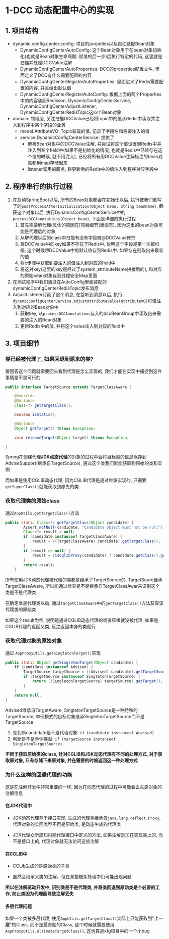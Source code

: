 # 1-DCC 动态配置中心的实现

## 1. 项目结构

- dynamic.config.center.config: 项目的propeties以及自动装配Bean对象
  - DynamicConfigCenterAutoConfig: 这个Bean对象用于在bean对象初始化(也就是Bean对象生命周期: 赋值的后一步)后执行特定的代码, 这里就是扫描并处理DCCValue注解
  - DynamicConfigCenterAutoProperties: DCC的properties配置文件, 里面定义了DCC有什么需要配置的内容
  - DynamicConfigCenterRegisterAutoProperties: 里面定义了Redis需要配置的内容, 并且给出默认值
  - DynamicConfigCenterRegisterAutoConfig: 根据上面的两个Properties中的内容装配Redisson, DynamicConfigCenterService, DynamicConfigCenterAdjustListener, DynamicConfigCenterRedisTopic这四个Bean对象
- domain: 领域层, 关注扫描DCCValue已经将topic中的值从Redis中读取并注入到程序中某个字段的业务
  - model.AttributeVO: Topic装载的值, 记录了字段名和需要注入的值
  - service.DynamicConfigCenterService: 提供了
    - 解析Bean对象中的DCCValue注解, 并尝试将这个值设置到Redis中并注入到某个field中(如果不是初始化的情况, 也就是Redis中已经存在这个值的时候, 就不用注入), 已经将所有用DCCValue注解标注的bean对象都用map存储起来
    - listener调用的服务, 将更新后的Redis中的值注入到程序对应字段中

## 2. 程序串行的执行过程

1. 在启动SpringBoot以后, 所有的Bean对象都会在初始化以后, 执行被我们重写了的`postProcessAfterInitialization(Object bean, String beanName)`, 截获这个对象以后, 执行DynamicConfigCenterService中的`processDCCAnnotations(Object bean)`, 下面是详细的执行过程
   1. 首先需要解代理(具体的原因在\[项目细节\]里面有), 因为这里的bean对象可能是代理后的对象
   2. 从解代理以后的class中扫描有没有字段被@DCCValue修饰
   3. 将DCCValue中的key如果不存在于Redis中, 说明这个字段是第一次被扫描, 这个时候将DCCValue中的默认值存到Redis中. 如果存在则取出来最新的值
   4. 将c步骤中获取到要注入的值注入到对应的field中
   5. 将这对key(这里的key是经过了system_attributeName拼接后的), 和对应的原始bean对象存到线程安全Map里面
2. 在测试程序中我们通过在AutoConfig里面装配的dynamicConfigCenterRedisTopic发布消息
3. AdjustListener订阅了这个消息, 在监听到消息以后, 执行` dynamicConfigCenterService.adjustAttributeValue(attributeVO)`将值注入到对应的Bean对象中
   1. 获取key, 从`processDCCAnnotations`存入的dccBeanGroup中读取出来需要的注入的Bean对象
   2. 更新Redis中的值, 并将这个value注入到对应的field中

## 3. 项目细节

### 类已经被代理了, 如果回退到原来的类?

要回答这个问题就需要回头看到代理是怎么实现的, 我们才能在实现中捕捉到这件事情是不是可行的

```java
public interface TargetSource extends TargetClassAware {

	@Override
	@Nullable
	Class<?> getTargetClass();

	boolean isStatic();

	@Nullable
	Object getTarget() throws Exception;

	void releaseTarget(Object target) throws Exception;

}
```

Spring在创建代理**JDK动态代理**的对象的过程中会将目标类的信息保存到AdviseSupport(继承自TargetSource), 通过这个类我们就能获取到原始的类和实例

而如果是使用CGLIB动态代理, 因为CGLIB代理是通过继承实现的, 只需要`getSuperClass()`就能获取到原先的类

### 获取代理类的原始class

通过`AopUtils.getTargetClass()`方法

```java
public static Class<?> getTargetClass(Object candidate) {
		Assert.notNull(candidate, "Candidate object must not be null");
		Class<?> result = null;
		if (candidate instanceof TargetClassAware) {
			result = ((TargetClassAware) candidate).getTargetClass();
		}
		if (result == null) {
			result = (isCglibProxy(candidate) ? candidate.getClass().getSuperclass() : candidate.getClass());
		}
		return result;
	}
```

所有使用JDK动态代理被代理的类都是继承了TargetSource的, TargetSourc继承TargetClassAware, 所以能通过检查是不是继承自TargetClassAwar来识别这个类是不是代理类

在确定类是代理类以后, 通过`TargetClassAware`中的`getTargetClass()`方法获取该代理类的原始类

如果这个result为空, 说明是通过CGLIB动态代理的或者压根就没被代理, 如果是CGLIB代理的返回父类, 反之返回本身的类就行

### 获取代理对象的原始对象

通过 `AopProxyUtils.getSingletonTarget()`实现

```java
public static Object getSingletonTarget(Object candidate) {
    if (candidate instanceof Advised) {
        TargetSource targetSource = ((Advised) candidate).getTargetSource();
        if (targetSource instanceof SingletonTargetSource) {
            return ((SingletonTargetSource) targetSource).getTarget();
        }
    }
    return null;
}
```

Advised继承自TargetAware, SingletonTargetSource是一种特殊的TargetSource, 单例模式的目标对象继承SingletonTargetSource而不是TargetSource

1. 先判断candidate是不是代理对象: `if (candidate instanceof Advised) `
2. 判断是不是单例类型: `if (targetSource instanceof SingletonTargetSource) `

**不同于获取原始类的class, 针对CGLIB和JDK动态代理有不同的处理方式, 对于获取原对象, 只有存储下来原对象, 并在需要的时候返回这一种处理方式**

### 为什么这样的回退代理的功能

这是在注解开发中非常重要的一环, 因为在动态代理的过程中可能会丢失原对象的注解信息

#### 在JDK代理中

- JDK动态代理基于接口实现, 生成的代理类继承自`java.lang.reflect.Proxy`, 代理对象的实际类型不再是原始类, 是动态生成的代理类

- JDK代理众所周知只能代理接口中定义的方法, 如果注解是加在实现类上的, 而不是接口上的, 代理对象就无法访问这些注解

#### 在CGLIB中

- CGLib生成的是原始类的子类

- 虽然会继承父类的注解，但在某些框架处理中仍可能出现问题

**所以在注解驱动开发中, 识别类是不是代理类, 并将类回退到原始类是个必要的工作, 防止类因为代理而导致注解丢失**

#### 多层代理问题

如果一个类被多层代理, 使用`AopUtils.getTargetClass()`实际上只能获取到"**上一层**"的Class, 而不是最原始的Class, 这个时候就需要使用`AopProxyUtils.ultimateTargetClass()`, 这也算是xfg项目中的一个小bug